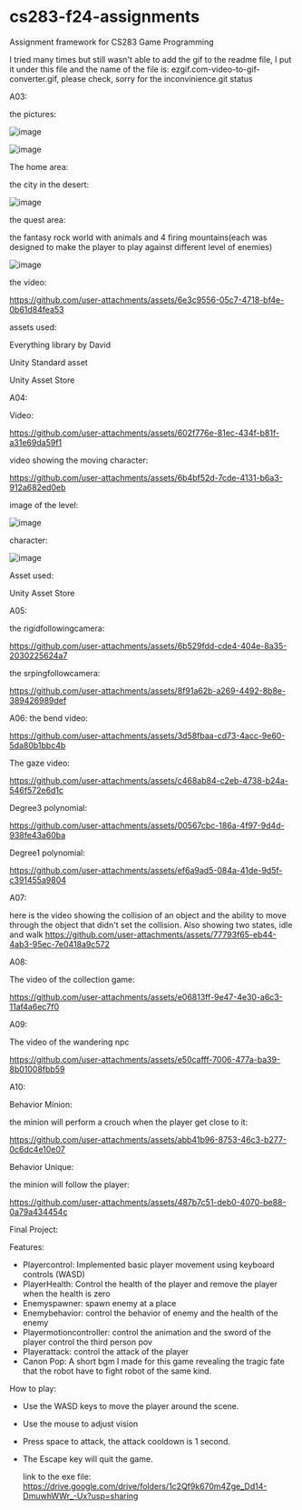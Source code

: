 # cs283-f24-assignments
Assignment framework for CS283 Game Programming

I tried many times but still wasn't able to add the gif to the readme file, I put it under this file and the name of the file is: ezgif.com-video-to-gif-converter.gif, please check, sorry for the inconvinience.git status

A03:

the pictures:

![image](https://github.com/user-attachments/assets/dd247364-6e8b-4415-aa2c-150938791d1a)

![image](https://github.com/user-attachments/assets/77fff99e-b1b1-4cbe-8ee0-96cdb7fb8287)

The home area:

the city in the desert:

![image](https://github.com/user-attachments/assets/f70a22d6-9021-4809-8ac2-f370c11c9df2)

the quest area:

the fantasy rock world with animals and 4 firing mountains(each was designed to make the player to play against different level of enemies)

![image](https://github.com/user-attachments/assets/1b849648-a60d-468e-9541-6d3881f99398)

the video:

https://github.com/user-attachments/assets/6e3c9556-05c7-4718-bf4e-0b61d84fea53

assets used:

Everything library by David

Unity Standard asset

Unity Asset Store

A04:

Video:


https://github.com/user-attachments/assets/602f776e-81ec-434f-b81f-a31e69da59f1

video showing the moving character:



https://github.com/user-attachments/assets/6b4bf52d-7cde-4131-b6a3-912a682ed0eb



image of the level:

![image](https://github.com/user-attachments/assets/95dfa2b9-de76-4534-b11b-f59c163e4127)

character:

![image](https://github.com/user-attachments/assets/6f7abfaf-f08a-4b8e-b58e-8b62339e3be6)

Asset used:

Unity Asset Store

A05:

the rigidfollowingcamera:


https://github.com/user-attachments/assets/6b529fdd-cde4-404e-8a35-2030225624a7


the srpingfollowcamera:


https://github.com/user-attachments/assets/8f91a62b-a269-4492-8b8e-389426989def

A06:
the bend video:


https://github.com/user-attachments/assets/3d58fbaa-cd73-4acc-9e60-5da80b1bbc4b

The gaze video:

https://github.com/user-attachments/assets/c468ab84-c2eb-4738-b24a-546f572e6d1c



Degree3 polynomial:

https://github.com/user-attachments/assets/00567cbc-186a-4f97-9d4d-938fe43a60ba

Degree1 polynomial:


https://github.com/user-attachments/assets/ef6a9ad5-084a-41de-9d5f-c391455a9804

A07:


here is the video showing the collision of an object and the ability to move through the object that didn't set the collision. Also showing two states, idle and walk
https://github.com/user-attachments/assets/77793f65-eb44-4ab3-95ec-7e0418a9c572

A08:

The video of the collection game:



https://github.com/user-attachments/assets/e06813ff-9e47-4e30-a6c3-11af4a6ec7f0

A09:

The video of the wandering npc

https://github.com/user-attachments/assets/e50cafff-7006-477a-ba39-8b01008fbb59

A10:

Behavior Minion:

the minion will perform a crouch when the player get close to it:



https://github.com/user-attachments/assets/abb41b96-8753-46c3-b277-0c6dc4e10e07

Behavior Unique:

the minion will follow the player:



https://github.com/user-attachments/assets/487b7c51-deb0-4070-be88-0a79a434454c

Final Project:

Features:

- Playercontrol: Implemented basic player movement using keyboard controls (WASD)
- PlayerHealth: Control the health of the player and remove the player when the health is zero
- Enemyspawner: spawn enemy at a place
- Enemybehavior: control the behavior of enemy and the health of the enemy
- Playermotioncontroller: control the animation and the sword of the player control the third person pov
- Playerattack: control the attack of the player
- Canon Pop: A short bgm I made for this game revealing the tragic fate that the robot have to fight robot of the same kind.

How to play:

- Use the WASD keys to move the player around the scene.
- Use the mouse to adjust vision
- Press space to attack, the attack cooldown is 1 second.
- The Escape key will quit the game.

  link to the exe file:
https://drive.google.com/drive/folders/1c2Qf9k670m4Zge_Dd14-DmuwhWWr_-Ux?usp=sharing
